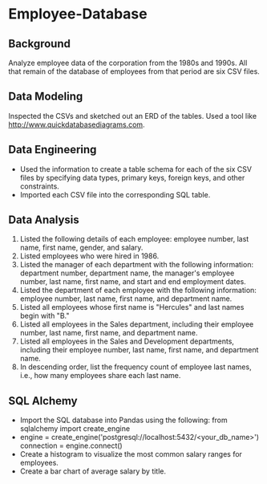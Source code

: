 # Employee-Database

## Background
Analyze employee data of the corporation from the 1980s and 1990s. All that remain of the database of employees from that period are six CSV files.

## Data Modeling
Inspected the CSVs and sketched out an ERD of the tables. Used a tool like http://www.quickdatabasediagrams.com.

## Data Engineering
* Used the information to create a table schema for each of the six CSV files by specifying data types, primary keys, foreign keys, and other constraints.
* Imported each CSV file into the corresponding SQL table.

## Data Analysis
1.	Listed the following details of each employee: employee number, last name, first name, gender, and salary.
2.	Listed employees who were hired in 1986.
3.	Listed the manager of each department with the following information: department number, department name, the manager's employee number, last name, first name, and start and end employment dates.
4.	Listed the department of each employee with the following information: employee number, last name, first name, and department name.
5.	Listed all employees whose first name is "Hercules" and last names begin with "B."
6.	Listed all employees in the Sales department, including their employee number, last name, first name, and department name.
7.	Listed all employees in the Sales and Development departments, including their employee number, last name, first name, and department name.
8.	In descending order, list the frequency count of employee last names, i.e., how many employees share each last name.

## SQL Alchemy
* Import the SQL database into Pandas using the following:
  from sqlalchemy import create_engine
* engine = create_engine('postgresql://localhost:5432/<your_db_name>')
connection = engine.connect()
* Create a histogram to visualize the most common salary ranges for employees.
* Create a bar chart of average salary by title. 

